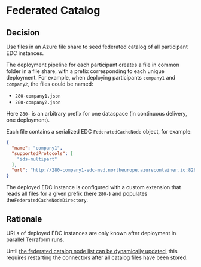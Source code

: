 # Federated Catalog

## Decision

Use files in an Azure file share to seed federated catalog of all participant EDC instances.

The deployment pipeline for each participant creates a file in common folder in a file share, with a prefix corresponding to each unique deployment. For example, when deploying participants `company1` and `company2`, the files could be named:
- `280-company1.json`
- `280-company2.json`

Here `280-` is an arbitrary prefix for one dataspace (in continuous delivery, one deployment).

Each file contains a serialized EDC `FederatedCacheNode` object, for example:

```json
{
  "name": "company1",
  "supportedProtocols": [
    "ids-multipart"
  ],
  "url": "http://280-company1-edc-mvd.northeurope.azurecontainer.io:8282"
}

```

The deployed EDC instance is configured with a custom extension that reads all files for a given prefix (here `280-`) and populates the`FederatedCacheNodeDirectory`.

## Rationale

URLs of deployed EDC instances are only known after deployment in parallel Terraform runs.

Until [the federated catalog node list can be dynamically updated](https://github.com/eclipse-dataspaceconnector/DataSpaceConnector/issues/1230), this requires restarting the connectors after all catalog files have been stored.
